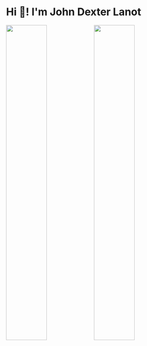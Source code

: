 # Hi 👋! I'm John Dexter Lanot

<img align="left" width="47%" src="https://github-readme-stats.vercel.app/api?username=dexterlanot&show_icons=true&theme=dracula"/>

<img align="left" width="47%" src="https://github-readme-stats.vercel.app/api/top-langs/?username=dexterlanot&layout=compact"/>
